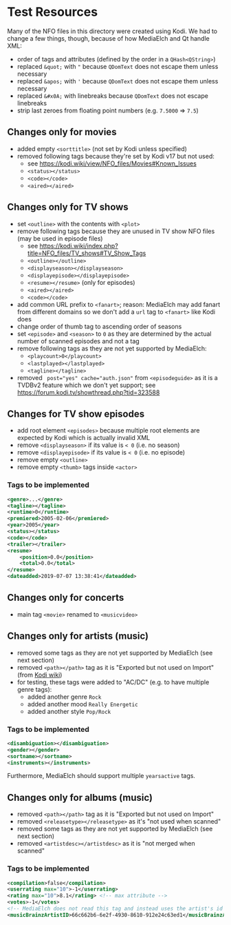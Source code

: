 # Test Resources

Many of the NFO files in this directory were created using Kodi.
We had to change a few things, though, because of how MediaElch and Qt handle XML:

 - order of tags and attributes (defined by the order in a `QHash<QString>`)
 - replaced `&quot;` with `"` because `QDomText` does not escape them unless necessary
 - replaced `&apos;` with `'` because `QDomText` does not escape them unless necessary
 - replaced `&#x0A;` with linebreaks because `QDomText` does not escape linebreaks
 - strip last zeroes from floating point numbers (e.g. `7.5000` => `7.5`)

## Changes only for movies

 - added empty `<sorttitle>` (not set by Kodi unless specified)
 - removed following tags because they're set by Kodi v17 but not used:
   - see https://kodi.wiki/view/NFO_files/Movies#Known_Issues
   - `<status></status>`
   - `<code></code>`
   - `<aired></aired>`

## Changes only for TV shows

 - set `<outline>` with the contents with `<plot>`
 - remove following tags because they are unused in TV show NFO files (may be used in episode files)
   - see https://kodi.wiki/index.php?title=NFO_files/TV_shows#TV_Show_Tags
   - `<outline></outline>`
   - `<displayseason></displayseason>`
   - `<displayepisode></displayepisode>`
   - `<resume></resume>` (only for episodes)
   - `<aired></aired>`
   - `<code></code>`
 - add common URL prefix to `<fanart>`; reason: MediaElch may add fanart from different domains so we don't add a `url` tag to `<fanart>` like Kodi does
 - change order of thumb tag to ascending order of seasons
 - set `<episode>` and `<season>` to `0` as they are determined by the actual number of scanned episodes and not a tag
 - remove following tags as they are not yet supported by MediaElch:
   - `<playcount>0</playcount>`
   - `<lastplayed></lastplayed>`
   - `<tagline></tagline>`
 - removed ` post="yes" cache="auth.json"` from `<episodeguide>` as it is a TVDBv2 feature which we don't yet support;
   see https://forum.kodi.tv/showthread.php?tid=323588

## Changes for TV show episodes

 - add root element `<episodes>` because multiple root elements are expected by Kodi which is actually invalid XML
 - remove `<displayseason>` if its value is `< 0` (i.e. no season)
 - remove `<displayepisode>` if its value is `< 0` (i.e. no episode)
 - remove empty `<outline>`
 - remove empty `<thumb>` tags inside `<actor>`

### Tags to be implemented
```xml
<genre>...</genre>
<tagline></tagline>
<runtime>0</runtime>
<premiered>2005-02-06</premiered>
<year>2005</year>
<status></status>
<code></code>
<trailer></trailer>
<resume>
    <position>0.0</position>
    <total>0.0</total>
</resume>
<dateadded>2019-07-07 13:38:41</dateadded>
```


## Changes only for concerts

 - main tag `<movie>` renamed to `<musicvideo>`


## Changes only for artists (music)

 - removed some tags as they are not yet supported by MediaElch (see next section)
 - removed `<path></path>` tag as it is "Exported but not used on Import"
   (from [Kodi wiki](https://kodi.wiki/view/NFO_files/Music#nfo_Tags))
 - for testing, these tags were added to "AC/DC" (e.g. to have multiple genre tags):
     - added another genre `Rock`
     - added another mood `Really Energetic`
     - added another style `Pop/Rock`

### Tags to be implemented

```xml
<disambiguation></disambiguation>
<gender></gender>
<sortname></sortname>
<instruments></instruments>
```

Furthermore, MediaElch should support multiple `yearsactive` tags.

## Changes only for albums (music)

 - removed `<path></path>` tag as it is "Exported but not used on Import"
 - removed `<releasetype></releasetype>` as it's "not used when scanned"
 - removed some tags as they are not yet supported by MediaElch (see next section)
 - removed `<artistdesc></artistdesc>` as it is "not merged when scanned"

### Tags to be implemented

```xml
<compilation>false</compilation>
<userrating max="10">-1</userrating>
<rating max="10">8.1</rating> <!-- max attribute -->
<votes>-1</votes>
<!-- MediaElch does not read this tag and instead uses the artist's id -->
<musicBrainzArtistID>66c662b6-6e2f-4930-8610-912e24c63ed1</musicBrainzArtistID>
```

